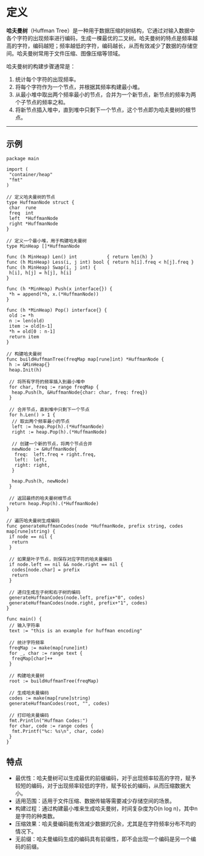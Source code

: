 # 定义

**哈夫曼树**（Huffman Tree）是一种用于数据压缩的树结构，它通过对输入数据中各个字符的出现频率进行编码，生成一棵最优的二叉树。哈夫曼树的特点是频率越高的字符，编码越短；频率越低的字符，编码越长，从而有效减少了数据的存储空间。哈夫曼树常用于文件压缩、图像压缩等领域。

哈夫曼树的构建步骤通常是：

1. 统计每个字符的出现频率。
2. 将每个字符作为一个节点，并根据其频率构建最小堆。
3. 从最小堆中取出两个频率最小的节点，合并为一个新节点，新节点的频率为两个子节点的频率之和。
4. 将新节点插入堆中，直到堆中只剩下一个节点，这个节点即为哈夫曼树的根节点。

---

## 示例

```golang
package main

import (
 "container/heap"
 "fmt"
)

// 定义哈夫曼树的节点
type HuffmanNode struct {
 char  rune
 freq  int
 left  *HuffmanNode
 right *HuffmanNode
}

// 定义一个最小堆，用于构建哈夫曼树
type MinHeap []*HuffmanNode

func (h MinHeap) Len() int           { return len(h) }
func (h MinHeap) Less(i, j int) bool { return h[i].freq < h[j].freq }
func (h MinHeap) Swap(i, j int) {
 h[i], h[j] = h[j], h[i]
}

func (h *MinHeap) Push(x interface{}) {
 *h = append(*h, x.(*HuffmanNode))
}

func (h *MinHeap) Pop() interface{} {
 old := *h
 n := len(old)
 item := old[n-1]
 *h = old[0 : n-1]
 return item
}

// 构建哈夫曼树
func buildHuffmanTree(freqMap map[rune]int) *HuffmanNode {
 h := &MinHeap{}
 heap.Init(h)

 // 将所有字符的频率插入到最小堆中
 for char, freq := range freqMap {
  heap.Push(h, &HuffmanNode{char: char, freq: freq})
 }

 // 合并节点，直到堆中只剩下一个节点
 for h.Len() > 1 {
  // 取出两个频率最小的节点
  left := heap.Pop(h).(*HuffmanNode)
  right := heap.Pop(h).(*HuffmanNode)

  // 创建一个新的节点，将两个节点合并
  newNode := &HuffmanNode{
   freq:  left.freq + right.freq,
   left:  left,
   right: right,
  }

  heap.Push(h, newNode)
 }

 // 返回最终的哈夫曼树根节点
 return heap.Pop(h).(*HuffmanNode)
}

// 遍历哈夫曼树生成编码
func generateHuffmanCodes(node *HuffmanNode, prefix string, codes map[rune]string) {
 if node == nil {
  return
 }

 // 如果是叶子节点，则保存对应字符的哈夫曼编码
 if node.left == nil && node.right == nil {
  codes[node.char] = prefix
  return
 }

 // 递归生成左子树和右子树的编码
 generateHuffmanCodes(node.left, prefix+"0", codes)
 generateHuffmanCodes(node.right, prefix+"1", codes)
}

func main() {
 // 输入字符串
 text := "this is an example for huffman encoding"

 // 统计字符频率
 freqMap := make(map[rune]int)
 for _, char := range text {
  freqMap[char]++
 }

 // 构建哈夫曼树
 root := buildHuffmanTree(freqMap)

 // 生成哈夫曼编码
 codes := make(map[rune]string)
 generateHuffmanCodes(root, "", codes)

 // 打印哈夫曼编码
 fmt.Println("Huffman Codes:")
 for char, code := range codes {
  fmt.Printf("%c: %s\n", char, code)
 }
}
```

## 特点

- 最优性：哈夫曼树可以生成最优的前缀编码，对于出现频率较高的字符，赋予较短的编码，对于出现频率较低的字符，赋予较长的编码，从而压缩数据大小。
- 适用范围：适用于文件压缩、数据传输等需要减少存储空间的场景。
- 构建过程：通过构建最小堆来生成哈夫曼树，时间复杂度为O(n log n)，其中n是字符的种类数。
- 压缩效果：哈夫曼编码能有效减少数据的冗余，尤其是在字符频率分布不均的情况下。
- 无前缀：哈夫曼编码生成的编码具有前缀性，即不会出现一个编码是另一个编码的前缀。

